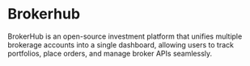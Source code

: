 # Brokerhub
BrokerHub is an open-source investment platform that unifies multiple brokerage accounts into a single dashboard, allowing users to track portfolios, place orders, and manage broker APIs seamlessly.
